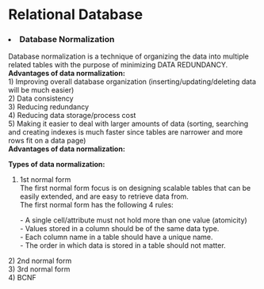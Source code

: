 <h1>Relational Database</h1>
<h3><li>Database Normalization</li></h3>
<p>
Database normalization is a technique of organizing the data into multiple related tables with the purpose of minimizing DATA REDUNDANCY.<br>
<strong> Advantages of data normalization: </strong><br>
1) Improving overall database organization (inserting/updating/deleting data will be much easier)<br>
2) Data consistency<br>
3) Reducing redundancy<br>
4) Reducing data storage/process cost<br>
5) Making it easier to deal with larger amounts of data (sorting, searching and creating indexes is much faster since tables are narrower and more rows fit on a data page)<br>
<strong> Advantages of data normalization: </strong><br>

<strong> Types of data normalization: </strong><br>
1) 1st normal form<br>
The first normal form focus is on designing scalable tables that can be easily extended, and are easy to retrieve data from.<br>
The first normal form has the following 4 rules:<br>
<ul>
- A single cell/attribute must not hold more than one value (atomicity)<br>
- Values stored in a column should be of the same data type.<br>
- Each column name in a table should have a unique name.<br>
- The order in which data is stored in a table should not matter.<br>
</ul>
2) 2nd normal form<br>
3) 3rd normal form<br>
4) BCNF<br>
</p>